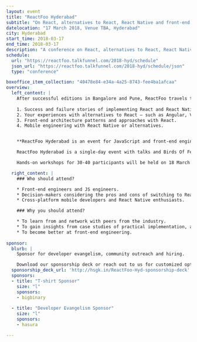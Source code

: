 ```yaml
---
layout: event
title: "ReactFoo Hyderabad"
subtitle: "On React, alternatives to React, React Native and front-end engineering."
datelocation: "17 March 2018, Venue TBA, Hyderabad"
city: Hyderabad
start_time: 2018-03-17
end_time: 2018-03-17
description: "A conference on React, alternatives to React, React Native and front-end engineering."
schedule:
  url: "https://reactfoo.talkfunnel.com/2018-hyd/schedule"
  json_url: "https://reactfoo.talkfunnel.com/2018-hyd/schedule/json"
  type: "conference"

boxoffice_item_collection: "40478e84-e34a-4a25-8743-fee4ba1afcaa"
overview:
  left_content: |
    After successful editions in Bangalore and Pune, ReactFoo travels to Hyderabad. The Hyderabad edition will focus on the following topics:
    
    1. Success and failure stories of implementing React and React Native for your use-case.
    2. Your experiences with alternatives to React – such as Angular, Vue and other frameworks – why these worked / did not work for your use-case. 
    3. Front-end architecture patterns and approaches with React.
    4. Mobile engineering with React Native or alternatives. 


    **ReactFoo Hyderabad is an event for JavaScript and front-end engineers, cross-platform developers.**

    ReactFoo Hyderabad is a single-day event with talks and Birds Of Feather (BOF) sessions.     

    Hands-on workshops for 30-40 participants will be held on 18 March. Workshops will be announced shortly. **Tickets have to be purchased separately.** 

  right_content: |
    ### Who should attend?

    * Front-end engineers and JS engineers.
    * Decision-makers considering the pros and cons of switching to React and React Native.
    * Cross-platform mobile developers and React Native enthusiasts.

    ### Why you should attend?

    * To learn from and network with peers from the industry.
    * To gain insights from case studies of practical implementation, and evaluate ReactJS and React Native for your work.
    * To become better at front-end engineering.
    
sponsor:
  blurb: |
    Sponsor for developer evangelism, community outreach and hiring.

    Download our sponsorship deck or reach out to us for customized options at [info@hasgeek.com](mailto:info@hasgeek.com)
  sponsorship_deck_url: 'http://hsgk.in/ReactFoo-Hyd-sponsorship-deck'
  sponsors:
  - title: "T-shirt Sponsor"
    size: "l"
    sponsors:
    - bigbinary
    
  - title: "Developer Evangelism Sponsor"
    size: "l"
    sponsors:
    - hasura

---
```




